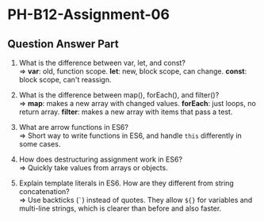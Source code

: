 # PH-B12-Assignment-06

## Question Answer Part 

1) What is the difference between var, let, and const?  
=> **var**: old, function scope. **let**: new, block scope, can change. **const**: block scope, can't reassign.  

2) What is the difference between map(), forEach(), and filter()?  
=> **map**: makes a new array with changed values. **forEach**: just loops, no return array. **filter**: makes a new array with items that pass a test.  

3) What are arrow functions in ES6?  
=> Short way to write functions in ES6, and handle `this` differently in some cases.  

4) How does destructuring assignment work in ES6?  
=> Quickly take values from arrays or objects.  

5) Explain template literals in ES6. How are they different from string concatenation?  
=> Use backticks (`` ` ``) instead of quotes. They allow `${}` for variables and multi-line strings, which is clearer than before and also faster.  
